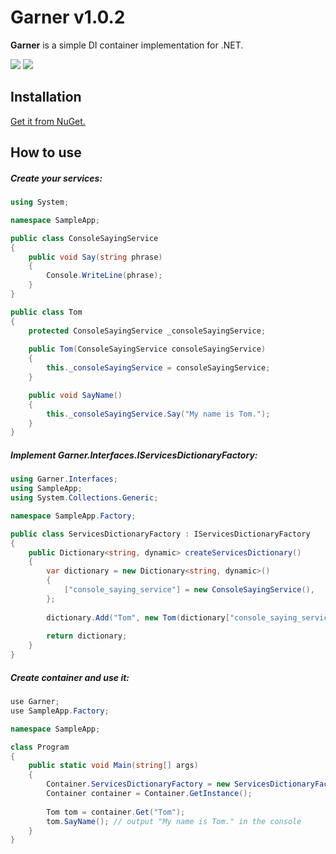 # Garner v1.0.2
__Garner__ is a simple DI container implementation for .NET.

![](https://img.shields.io/badge/.NET-6%2B-blue) ![](https://img.shields.io/badge/C%23-10%2B-yellow)

## Installation

[Get it from NuGet.](https://www.nuget.org/packages/Garner/ "Get it from NuGet")

## How to use

##### Create your services:

```csharp
using System;

namespace SampleApp;

public class ConsoleSayingService
{
	public void Say(string phrase)
	{
		Console.WriteLine(phrase);
	}
}

public class Tom
{
	protected ConsoleSayingService _consoleSayingService;
	
	public Tom(ConsoleSayingService consoleSayingService)
	{
		this._consoleSayingService = consoleSayingService;
	}

	public void SayName()
	{
		this._consoleSayingService.Say("My name is Tom.");
	}
}

```

##### Implement __Garner.Interfaces.IServicesDictionaryFactory__:

```csharp
using Garner.Interfaces;
using SampleApp;
using System.Collections.Generic;

namespace SampleApp.Factory;

public class ServicesDictionaryFactory : IServicesDictionaryFactory
{
	public Dictionary<string, dynamic> createServicesDictionary()
	{
		var dictionary = new Dictionary<string, dynamic>()
		{
			["console_saying_service"] = new ConsoleSayingService(),
		};
		
		dictionary.Add("Tom", new Tom(dictionary["console_saying_service"]));
		
		return dictionary;
	}
}

```

##### Create container and use it:

```csharp
use Garner;
use SampleApp.Factory;

namespace SampleApp;

class Program
{
	public static void Main(string[] args)
	{
		Container.ServicesDictionaryFactory = new ServicesDictionaryFactory();
		Container container = Container.GetInstance();
		
		Tom tom = container.Get("Tom");
		tom.SayName(); // output "My name is Tom." in the console
	}
}
```
